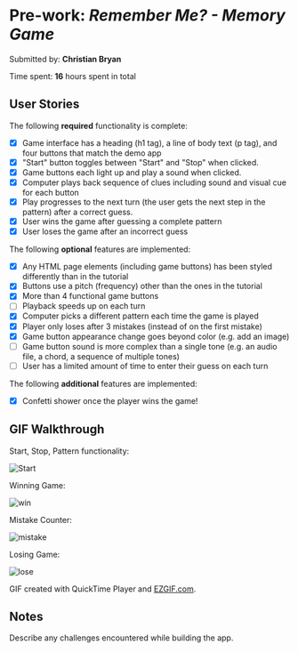 # Pre-work: *Remember Me? - Memory Game*

Submitted by: **Christian Bryan**

Time spent: **16** hours spent in total

## User Stories

The following **required** functionality is complete:

* [x] Game interface has a heading (h1 tag), a line of body text (p tag), and four buttons that match the demo app
* [x] "Start" button toggles between "Start" and "Stop" when clicked.
* [x] Game buttons each light up and play a sound when clicked.
* [x] Computer plays back sequence of clues including sound and visual cue for each button
* [x] Play progresses to the next turn (the user gets the next step in the pattern) after a correct guess.
* [x] User wins the game after guessing a complete pattern
* [x] User loses the game after an incorrect guess

The following **optional** features are implemented:

* [x] Any HTML page elements (including game buttons) has been styled differently than in the tutorial
* [x] Buttons use a pitch (frequency) other than the ones in the tutorial
* [x] More than 4 functional game buttons
* [ ] Playback speeds up on each turn
* [x] Computer picks a different pattern each time the game is played
* [x] Player only loses after 3 mistakes (instead of on the first mistake)
* [x] Game button appearance change goes beyond color (e.g. add an image)
* [ ] Game button sound is more complex than a single tone (e.g. an audio file, a chord, a sequence of multiple tones)
* [ ] User has a limited amount of time to enter their guess on each turn

The following **additional** features are implemented:
* [x] Confetti shower once the player wins the game!

## GIF Walkthrough

Start, Stop, Pattern functionality:

![Start](https://user-images.githubusercontent.com/77913247/163657830-ef433236-a059-412d-992b-2e5e41a986f9.gif)


Winning Game:

![win](https://user-images.githubusercontent.com/77913247/163658032-3d9ca5e3-681e-4772-af4a-f9885d0c8397.gif)

Mistake Counter: 

![mistake](https://user-images.githubusercontent.com/77913247/163658177-fca8ee17-89df-4a4f-9dcb-c14b0a764449.gif)

Losing Game:

![lose](https://user-images.githubusercontent.com/77913247/163658271-17cbd8d1-a2f8-45b9-86b3-b0e716984d67.gif)


GIF created with QuickTime Player and [EZGIF.com](https://ezgif.com/video-to-gif).

## Notes

Describe any challenges encountered while building the app.
